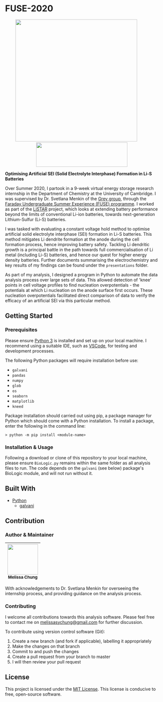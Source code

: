 # FUSE-2020
<p align="center" width="100%">
  <img src="https://i.ibb.co/Lxh5wNY/Li-STAR-Logo.png" width="400 height="95">
  &nbsp;&nbsp;&nbsp;&nbsp;&nbsp;&nbsp;&nbsp;&nbsp;
  <img src="https://www.cam.ac.uk/sites/www.cam.ac.uk/files/inner-images/logo.jpg" width="300" height="80">
</p>

**Optimising Artificial SEI (Solid Electrolyte Interphase) Formation in Li-S Batteries**

Over Summer 2020, I partook in a 9-week virtual energy storage research internship in the Department of Chemistry at the University of Cambridge. I was supervised by Dr. Svetlana Menkin of the [Grey group](https://www.ch.cam.ac.uk/group/grey/index "Grey Group Website"), through the [Faraday Undergraduate Summer Experience (FUSE) programme](https://faraday.ac.uk/fuse-july2020/ "FUSE 2020 Webstie"). I worked as part of the [LiSTAR](https://www.listar.ac.uk/about "About LiSTAr") project, which looks at extending battery performance beyond the limits of conventional Li-ion batteries, towards next-generation Lithium-Sulfur (Li-S) batteries.

I was tasked with evaluating a constant voltage hold method to optimise artificial solid electrolyte interphase (SEI) formation in Li-S batteries. This method mitigates Li dendrite formation at the anode during the cell formation process, hence improving battery safety. Tackling Li dendritic growth is a principal battle in the path towards full commercialisation of Li metal (including Li-S) batteries, and hence our quest for higher energy density batteries. Further documents summarising the electrochemistry and key results of my findings can be found under the `presentations` folder.

As part of my analysis, I designed a program in Python to automate the data analysis process over large sets of data. This allowed detection of 'knee' points in cell voltage profiles to find nucleation overpotentials - the potentials at which Li nucleation on the anode surface first occurs. These nucleation overpotentials facilitated direct comparison of data to verify the efficacy of an artificial SEI via this particular method.

## Getting Started

### Prerequisites
Please ensure [Python 3](https://www.python.org/downloads/ "Download Python 3") is installed and set up on your local machine. I recommend using a suitable IDE, such as [VSCode](https://code.visualstudio.com/ "Install VSCode"), for testing and  development processes. 

The following Python packages will require installation before use:
- `galvani`
- `pandas`
- `numpy`
- `glob`
- `os`
- `seaborn`
- `matplotlib`
- `kneed`

Package installation should carried out using pip, a package manager for Python which should come with a Python installation.
To install a package, enter the following in the command line:
```
> python -m pip install <module-name>
```

### Installation & Usage
Following a download or clone of this repository to your local machine, please ensure `BioLogic.py` remains within the same folder as all analysis files to run. The code depends on the `galvani` (see below) package's BioLogic module, and will not run without it.  

## Built With

* [Python](https://github.com/python/cpython "GitHub Python page")
  * [galvani](https://pypi.org/project/galvani/ "galvani Python package")


## Contribution
### Author & Maintainer

<!--ALL-CONTRIBUTORS-LIST -->
| [<img src="https://avatars.githubusercontent.com/u/68572453?v=4" width="100px;"/><br /><sub><b>Melissa Chung</b></sub>](https://github.com/msychung "My GitHub profile")<br /> |
| :---: |
<!-- END ALL-CONTRIBUTORS-LIST -->

With acknowledgements to Dr. Svetlana Menkin for overseeing the internship process, and providing guidance on the analysis process.

### Contributing
I welcome all contributions towards this analysis software. Please feel free to contact me on <melissasychung@gmail.com> for further discussion.

To contribute using version control software (Git):
1) Create a new branch (and fork if applicable), labelling it appropriately
2) Make the changes on that branch
3) Commit to and push the changes
4) Create a pull request from your branch to master
5) I will then review your pull request


## License

This project is licensed under the [MIT License](https://opensource.org/licenses/MIT "Open Source MIT"). This license is conducive to free, open-source software.
